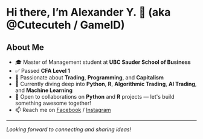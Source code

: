 # Hi there, I’m Alexander Y. 👋 (aka @Cutecuteh / GameID)

## About Me
- 🎓 Master of Management student at **UBC Sauder School of Business**  
- ✅ Passed **CFA Level 1**  
- 👀 Passionate about **Trading**, **Programming**, and **Capitalism**  
- 🌱 Currently diving deep into **Python**, **R**, **Algorithmic Trading**, **AI Trading**, and **Machine Learning**  
- 💞️ Open to collaborations on **Python** and **R** projects — let's build something awesome together!  
- 📫 Reach me on [Facebook](https://www.facebook.com/yourprofile) / [Instagram](https://www.instagram.com/yourprofile)  

---

*Looking forward to connecting and sharing ideas!*

